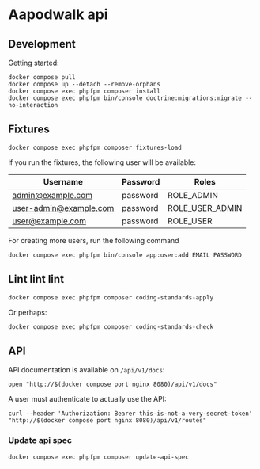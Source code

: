# Aapodwalk api

## Development

Getting started:

```shell name=install
docker compose pull
docker compose up --detach --remove-orphans
docker compose exec phpfpm composer install
docker compose exec phpfpm bin/console doctrine:migrations:migrate --no-interaction
```

## Fixtures

```shell name=fixtures-load
docker compose exec phpfpm composer fixtures-load
```

If you run the fixtures, the following user will be available:

| Username                 | Password | Roles           |
|--------------------------|----------|-----------------|
| <admin@example.com>      | password | ROLE_ADMIN      |
| <user-admin@example.com> | password | ROLE_USER_ADMIN |
| <user@example.com>       | password | ROLE_USER       |

For creating more users, run the following command

```shell
docker compose exec phpfpm bin/console app:user:add EMAIL PASSWORD
```

## Lint lint lint

```shell
docker compose exec phpfpm composer coding-standards-apply
```

Or perhaps:

```shell
docker compose exec phpfpm composer coding-standards-check
```

## API

API documentation is available on `/api/v1/docs`:

``` shell name=api-open-docs
open "http://$(docker compose port nginx 8080)/api/v1/docs"
```

A user must authenticate to actually use the API:

``` shell name=api-request
curl --header 'Authorization: Bearer this-is-not-a-very-secret-token' "http://$(docker compose port nginx 8080)/api/v1/routes"
```

### Update api spec

```shell
docker compose exec phpfpm composer update-api-spec
```
